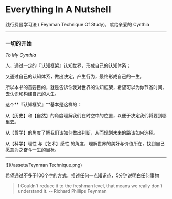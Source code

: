 # Everything In A Nutshell

践行费曼学习法 \( Feynman Technique Of Study\)，献给亲爱的 Cynthia

---

### 一切的开始

_To My Cynthia_

人，通过一定的『认知框架』认知世界，形成自己的认知体系；

又通过自己的认知体系，做出决定，产生行为，最终形成自己的一生。

所以本书的首要目的，就是告诉你我对世界的认知框架，希望可以为你节省时间，去认识和构建自己的人生。

这个**『认知框架』**基本是这样的：

从【历史】和【自然】的角度理解我们在时空中的位置，以便于决定我们将要到哪里去。

从【哲学】的角度了解我们该如何做出判断，从而规划未来的路该如何选择。

从【科学】理性 与【艺术】感性 的角度，理解世界的美好与价值所在，找到自己愿意为之奋斗一生的目标。

---

![](/assets/Feynman Technique.png)

希望通过不多于100个字的方式，描述任何一点知识点，5分钟说明白任何事物

> I Couldn't reduce it to the freshman level, that means we really don't understand it. -- Richard Phillips Feynman



